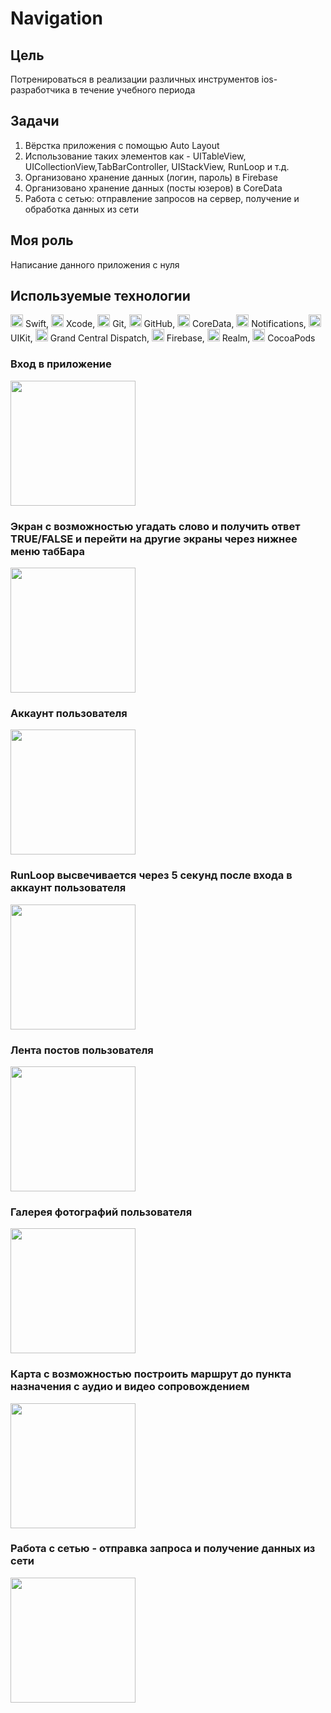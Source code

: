 # Navigation

## Цель
Потренироваться в реализации различных инструментов ios-разработчика  в течение учебного периода

## Задачи 
1. Вёрстка приложения с помощью Auto Layout
2. Использование таких элементов как - UITableView, UICollectionView,TabBarController, UIStackView, RunLoop и т.д.
3. Организовано хранение данных (логин, пароль) в Firebase
4. Организовано хранение данных (посты юзеров) в CoreData
5. Работа с сетью: отправление запросов на сервер, получение и обработка данных из сети
   
## Моя роль
Написание данного приложения с нуля

## Используемые технологии

<a href="https://www.liblogo.com/lib/swift-logo.html" title="Swift Logo"><img src="https://www.liblogo.com/img-logo/sml/sw195a64c-swift-logo-apple-bird-code-ios-logo-swift-icon-free-download.webp" width="20"></a> Swift, <a href="https://www.liblogo.com/lib/xcode-logo.html" title="Xcode Logo"><img src="https://www.liblogo.com/img-logo/sml/xc6605m433-xcode-logo-marriott-library-apple-infrastructure-securely-deploying-xcode.webp" width="20"></a> Xcode, <img src="https://git-scm.com/images/logos/downloads/Git-Icon-1788C.png" width="20"/> Git, <img src="https://github.githubassets.com/assets/GitHub-Mark-ea2971cee799.png" width="20"/> GitHub, <img src="https://cdn.coursehunter.net/categories/200x200/core-data.webp" width="20" color="wight"/>  CoreData, <img src="https://pngtree.com/freepng/vector-notification-icon_4144019.html" width="20"/> Notifications, <img src="https://seeklogo.com/images/U/uikit-logo-8CE34FE030-seeklogo.com.png" width="20"/> UIKit, <img src="https://cdn.arstechnica.net/wp-content/uploads/archive/20090828/gcd-logo-150.png" width="20"/> Grand Central Dispatch, <a href="https://www.liblogo.com/lib/firebase-logo.html" title="Firebase Logo"><img src="https://cdn.freebiesupply.com/logos/large/2x/firebase-1-logo-png-transparent.png" width="20"></a> Firebase,  <img src="https://seeklogo.com/images/R/realm-logo-E08DB4D44C-seeklogo.com.png" width="20"/> Realm,  <img src="https://seeklogo.com/images/C/cocoapods-logo-45382D8A59-seeklogo.com.png" width="20"></a> CocoaPods

### Вход в приложение 

<img src="https://github.com/indianajonez/iosint-6-...-/blob/dev/iosadv/6/1%2015.35.27.png" width="200"/>

### Экран с возможностью угадать слово и получить ответ TRUE/FALSE и перейти на другие экраны через нижнее меню табБара

<img src="https://github.com/indianajonez/iosint-6-...-/blob/dev/iosadv/6/2%2015.35.27.png" width="200"/>

### Аккаунт пользователя

<img src="https://github.com/indianajonez/iosint-6-...-/blob/dev/iosadv/6/4%2015.35.27.png" width="200"/>

### RunLoop высвечивается через 5 секунд после входа в аккаунт пользователя

<img src="https://github.com/indianajonez/iosint-6-...-/blob/dev/iosadv/6/3%2015.35.27.png" width="200"/>

### Лента постов пользователя

<img src="https://github.com/indianajonez/iosint-6-...-/blob/dev/iosadv/6/6.png" width="200"/>

### Галерея фотографий пользователя

<img src="https://github.com/indianajonez/iosint-6-...-/blob/dev/iosadv/6/5.png" width="200"/>

### Карта с возможностью построить маршрут до пункта назначения с аудио и видео сопровождением

<img src="https://github.com/indianajonez/iosint-6-...-/blob/dev/iosadv/6/7%2015.35.27.png" width="200"/>

### Работа с сетью - отправка запроса и получение данных из сети

<img src="https://github.com/indianajonez/iosint-6-...-/blob/dev/iosadv/6/8%2015.35.27.png" width="200"/>
